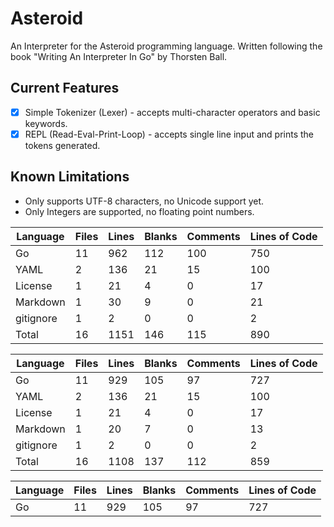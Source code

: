 # Asteroid

An Interpreter for the Asteroid programming language. Written following the book "Writing An Interpreter In Go" by Thorsten Ball.

## Current Features

- [x] Simple Tokenizer (Lexer) - accepts multi-character operators and basic keywords.
- [x] REPL (Read-Eval-Print-Loop) - accepts single line input and prints the tokens generated.

## Known Limitations

- Only supports UTF-8 characters, no Unicode support yet.
- Only Integers are supported, no floating point numbers.

<!---start--->

| Language | Files | Lines | Blanks | Comments | Lines of Code |
|----------|-------|-------|---------|-----------|---------------|
| Go | 11 | 962 | 112 | 100 | 750 |
| YAML | 2 | 136 | 21 | 15 | 100 |
| License | 1 | 21 | 4 | 0 | 17 |
| Markdown | 1 | 30 | 9 | 0 | 21 |
| gitignore | 1 | 2 | 0 | 0 | 2 |
| Total | 16 | 1151 | 146 | 115 | 890 |


| Language | Files | Lines | Blanks | Comments | Lines of Code |
|----------|-------|-------|---------|-----------|---------------|
| Go | 11 | 929 | 105 | 97 | 727 |
| YAML | 2 | 136 | 21 | 15 | 100 |
| License | 1 | 21 | 4 | 0 | 17 |
| Markdown | 1 | 20 | 7 | 0 | 13 |
| gitignore | 1 | 2 | 0 | 0 | 2 |
| Total | 16 | 1108 | 137 | 112 | 859 |


| Language | Files | Lines | Blanks | Comments | Lines of Code |
|----------|-------|-------|---------|-----------|---------------|
| Go | 11 | 929 | 105 | 97 | 727 || YAML | 2 | 121 | 19 | 17 | 85 || License | 1 | 21 | 4 | 0 | 17 || Markdown | 1 | 21 | 8 | 0 | 13 || gitignore | 1 | 2 | 0 | 0 | 2 || Total | 16 | 1094 | 136 | 114 | 844 |
<!---end--->

